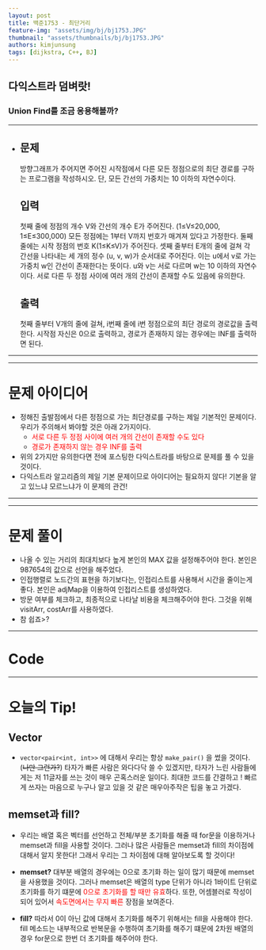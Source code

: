 ```yaml
---
layout: post
title: 백준1753 - 최단거리
feature-img: "assets/img/bj/bj1753.JPG"
thumbnail: "assets/thumbnails/bj/bj1753.JPG"
authors: kimjunsung
tags: [dijkstra, C++, BJ] 
---
```


## 다익스트라 덤벼랏!

### Union Find를 조금 응용해볼까?


---
- ## 문제

  방향그래프가 주어지면 주어진 시작점에서 다른 모든 정점으로의 최단 경로를 구하는 프로그램을 작성하시오. 단, 모든 간선의 가중치는 10 이하의 자연수이다.

  ## 입력

  첫째 줄에 정점의 개수 V와 간선의 개수 E가 주어진다. (1≤V≤20,000, 1≤E≤300,000) 모든 정점에는 1부터 V까지 번호가 매겨져 있다고 가정한다. 둘째 줄에는 시작 정점의 번호 K(1≤K≤V)가 주어진다. 셋째 줄부터 E개의 줄에 걸쳐 각 간선을 나타내는 세 개의 정수 (u, v, w)가 순서대로 주어진다. 이는 u에서 v로 가는 가중치 w인 간선이 존재한다는 뜻이다. u와 v는 서로 다르며 w는 10 이하의 자연수이다. 서로 다른 두 정점 사이에 여러 개의 간선이 존재할 수도 있음에 유의한다.

  ## 출력

  첫째 줄부터 V개의 줄에 걸쳐, i번째 줄에 i번 정점으로의 최단 경로의 경로값을 출력한다. 시작점 자신은 0으로 출력하고, 경로가 존재하지 않는 경우에는 INF를 출력하면 된다.

---

---
# 문제 아이디어

- 정해진 출발점에서 다른 정점으로 가는 최단경로를 구하는 제일 기본적인 문제이다. 우리가 주의해서 봐야할 것은 아래 2가지이다.
  - <span style = "color : red" >서로 다른 두 정점 사이에 여러 개의 간선이 존재할 수도 있다 </span>
  - <span style="color : red">경로가 존재하지 않는 경우 INF를 출력</span>
- 위의 2가지만 유의한다면 전에 포스팅한 다익스트라를 바탕으로 문제를 풀 수 있을 것이다.
- 다익스트라 알고리즘의 제일 기본 문제이므로 아이디어는 필요하지 않다! 기본을 알고 있느냐 모르느냐가 이 문제의 관건!

---



---
# 문제 풀이

- 나올 수 있는 거리의 최대치보다 높게 본인의 MAX 값을 설정해주어야 한다. 본인은 987654의 값으로 선언을 해주었다.
- 인접행렬로 노드간의 표현을 하기보다는, 인접리스트를 사용해서 시간을 줄이는게 좋다. 본인은 adjMap을 이용하여 인접리스트를 생성하였다.
- 방문 여부를 체크하고, 최종적으로 나타날 비용을 체크해주어야 한다. 그것을 위해 visitArr, costArr를 사용하였다.
- 참 쉽죠>?

---

# Code

<script src="https://gist.github.com/Coreenee/f0b6c44319a6d02dccc7a2e4ab7316bf.js"></script>



---

# 오늘의 Tip!

## Vector

- `vector<pair<int, int>>` 에 대해서 우리는 항상 `make_pair()` 을 썼을 것이다. (~~나만 그런가?~~) 타자가 빠른 사람은 와다다닥 쓸 수 있겠지만, 타자가 느린 사람들에게는 저 11글자를 쓰는 것이 매우 곤혹스러운 일이다. 최대한 코드를 간결하고 ! 빠르게 쓰자는 마음으로 누구나 알고 있을 것 같은 매우아주작은 팁을 놓고 가겠다.

  <script src="https://gist.github.com/Coreenee/331f99de5345d5a68f96ec7fb18ad95d.js"></script>

## memset과 fill?

- 우리는 배열 혹은 벡터를 선언하고 전체/부분 초기화를 해줄 때 for문을 이용하거나 memset과 fill을 사용할 것이다. 그러나 많은 사람들은 memset과 fill의 차이점에 대해서 알지 못한다! 그래서 우리는 그 차이점에 대해 알아보도록 할 것이다!

- <b>memset?</b> 대부분 배열의 경우에는 0으로 초기화 하는 일이 많기 때문에 memset을 사용했을 것이다. 그러나 memset은 배열의 type 단위가 아니라 1바이트 단위로 초기화를 하기 떄문에  <span style = "color :red">0으로 초기화를 할 때만 유효</span>하다. 또한, 어셈블러로 작성이 되어 있어서 <span style = "color :red">속도면에서는 무지 빠른</span> 장점을 보여준다.

- <b>fill?</b> 따라서 0이 아닌 값에 대해서 초기화를 해주기 위해서는 fill을 사용해야 한다. fill 메소드는 내부적으로 반복문을 수행하여 초기화를 해주기 떄문에 2차원 배열의 경우 for문으로 한번 더 초기화를 해주어야 한다.

  <script src="https://gist.github.com/Coreenee/6036384fe02154ba74a4edb86edb7d73.js"></script>


